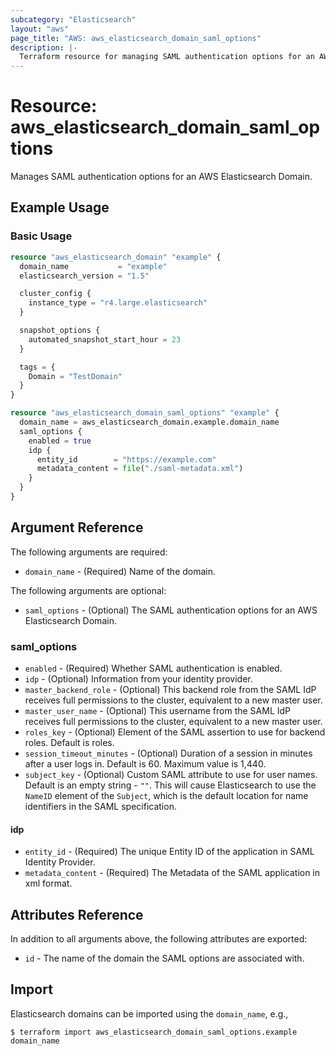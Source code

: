 ```yaml
---
subcategory: "Elasticsearch"
layout: "aws"
page_title: "AWS: aws_elasticsearch_domain_saml_options"
description: |-
  Terraform resource for managing SAML authentication options for an AWS Elasticsearch Domain.
---
```


# Resource: aws_elasticsearch_domain_saml_options

Manages SAML authentication options for an AWS Elasticsearch Domain.

## Example Usage

### Basic Usage

```terraform
resource "aws_elasticsearch_domain" "example" {
  domain_name           = "example"
  elasticsearch_version = "1.5"

  cluster_config {
    instance_type = "r4.large.elasticsearch"
  }

  snapshot_options {
    automated_snapshot_start_hour = 23
  }

  tags = {
    Domain = "TestDomain"
  }
}

resource "aws_elasticsearch_domain_saml_options" "example" {
  domain_name = aws_elasticsearch_domain.example.domain_name
  saml_options {
    enabled = true
    idp {
      entity_id        = "https://example.com"
      metadata_content = file("./saml-metadata.xml")
    }
  }
}
```

## Argument Reference

The following arguments are required:

* `domain_name` - (Required) Name of the domain.

The following arguments are optional:

* `saml_options` - (Optional) The SAML authentication options for an AWS Elasticsearch Domain.

### saml_options

* `enabled` - (Required) Whether SAML authentication is enabled.
* `idp` - (Optional) Information from your identity provider.
* `master_backend_role` - (Optional) This backend role from the SAML IdP receives full permissions to the cluster, equivalent to a new master user.
* `master_user_name` - (Optional) This username from the SAML IdP receives full permissions to the cluster, equivalent to a new master user.
* `roles_key` - (Optional) Element of the SAML assertion to use for backend roles. Default is roles.
* `session_timeout_minutes` - (Optional) Duration of a session in minutes after a user logs in. Default is 60. Maximum value is 1,440.
* `subject_key` - (Optional) Custom SAML attribute to use for user names. Default is an empty string - `""`. This will cause Elasticsearch to use the `NameID` element of the `Subject`, which is the default location for name identifiers in the SAML specification.


#### idp

* `entity_id` - (Required) The unique Entity ID of the application in SAML Identity Provider.
* `metadata_content` - (Required) The Metadata of the SAML application in xml format.

## Attributes Reference

In addition to all arguments above, the following attributes are exported:

* `id` - The name of the domain the SAML options are associated with.

## Import

Elasticsearch domains can be imported using the `domain_name`, e.g.,

```
$ terraform import aws_elasticsearch_domain_saml_options.example domain_name
```

